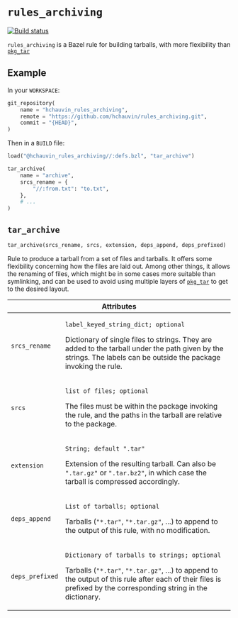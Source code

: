 # `rules_archiving`

[![Build status](https://badge.buildkite.com/07667f996fda32883ec1e89be26c0ca5198ee0802c727d6828.svg)](https://buildkite.com/hchauvin/rules-archiving)

`rules_archiving` is a Bazel rule for building tarballs, with more flexibility than [`pkg_tar`](https://docs.bazel.build/versions/master/be/pkg.html#pkg_tar)

## Example

In your `WORKSPACE`:
```python
git_repository(
    name = "hchauvin_rules_archiving",
    remote = "https://github.com/hchauvin/rules_archiving.git",
    commit = "{HEAD}",
)
```

Then in a `BUILD` file:
```python
load("@hchauvin_rules_archiving//:defs.bzl", "tar_archive")

tar_archive(
    name = "archive",
    srcs_rename = {
        "//:from.txt": "to.txt",
    },
    # ...
)
```

## `tar_archive`

```python
tar_archive(srcs_rename, srcs, extension, deps_append, deps_prefixed)
```

Rule to produce a tarball from a set of files and tarballs.  It offers some
flexibility concerning how the files are laid out.  Among other things, it
allows the renaming of files, which might be in some cases more suitable than
symlinking, and can be used to avoid using multiple layers of [`pkg_tar`](https://docs.bazel.build/versions/master/be/pkg.html#pkg_tar) to
get to the desired layout.

<table class="table table-condensed table-bordered table-params">
  <colgroup>
    <col class="col-param" />
    <col class="param-description" />
  </colgroup>
  <thead>
    <tr>
      <th colspan="2">Attributes</th>
    </tr>
  </thead>
  <tbody>
    <tr>
      <td><code>srcs_rename</code></td>
      <td>
        <p><code>label_keyed_string_dict; optional</code></p>
        <p>Dictionary of single files to strings.
        They are added to the tarball under the path given by the strings.  The labels
        can be outside the package invoking the rule.</p>
      </td>
    </tr>
    <tr>
      <td><code>srcs</code></td>
      <td>
        <p><code>list of files; optional</code></p>
        <p>The files must be within the package invoking the rule, and the paths in
        the tarball are relative to the package.</p>
      </td>
    </tr>
    <tr>
      <td><code>extension</code></td>
      <td>
        <p><code>String; default ".tar"</code></p>
        <p>Extension of the resulting tarball.  Can also be <code>".tar.gz"</code> or <code>".tar.bz2"</code>, in which case
        the tarball is compressed accordingly.</p>
      </td>
    </tr>
    <tr>
      <td><code>deps_append</code></td>
      <td>
        <p><code>List of tarballs; optional</code></p>
        <p>Tarballs (<code>"*.tar"</code>, <code>"*.tar.gz"</code>, ...) to append to the output of this rule,
        with no modification.</p>
      </td>
    </tr>
    <tr>
      <td><code>deps_prefixed</code></td>
      <td>
        <p><code>Dictionary of tarballs to strings; optional</code></p>
        <p>Tarballs (<code>"*.tar"</code>, <code>"*.tar.gz"</code>, ...) to append to the output of this rule after
        each of their files is prefixed by the corresponding string in the dictionary.</p>
      </td>
    </tr>
  </tbody>
</table>
